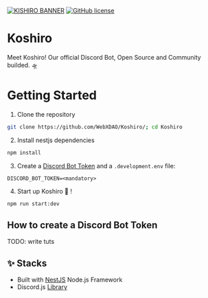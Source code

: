 [![KISHIRO BANNER](https://user-images.githubusercontent.com/50140834/196954253-1aa6e9a9-7d9a-426f-8889-6109f8d9da9a.png)](#add-link)
[![GitHub license](https://img.shields.io/badge/license-MIT-blue.svg)](https://github.com/mkubdev/blender-cheatsheet/blob/main/LICENSE)


# Koshiro

Meet Koshiro! Our official Discord Bot, Open Source and Community builded. 🛸

# Getting Started

1. Clone the repository

```bash
git clone https://github.com/WebXDAO/Koshiro/; cd Koshiro
```

2. Install nestjs dependencies

```bash
npm install
```

3. Create a [Discord Bot Token](#how-to-create-a-discord-bot-token) and a `.development.env` file:

```env
DISCORD_BOT_TOKEN=<mandatory>
```

4. Start up Koshiro 💮 !

```bash
npm run start:dev
```

## How to create a Discord Bot Token

TODO: write tuts

## ✨ Stacks

- Built with [NestJS](https://nestjs.com/) Node.js Framework
- Discord.js [Library](https://discordjs.guide/)
